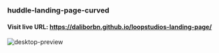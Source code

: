 ### huddle-landing-page-curved

#### Visit live URL: https://daliborbn.github.io/loopstudios-landing-page/
![desktop-preview](https://user-images.githubusercontent.com/109923493/211657883-56c3558c-4b69-40d1-bb4f-7cca19e0f217.jpg)

